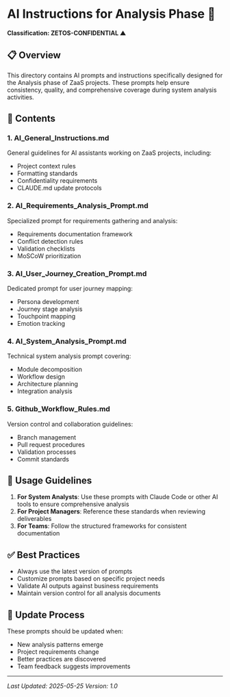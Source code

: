 # AI Instructions for Analysis Phase 🤖
**Classification: ZETOS-CONFIDENTIAL ▲**

## 📋 Overview
This directory contains AI prompts and instructions specifically designed for the Analysis phase of ZaaS projects. These prompts help ensure consistency, quality, and comprehensive coverage during system analysis activities.

## 📁 Contents

### 1. AI_General_Instructions.md
General guidelines for AI assistants working on ZaaS projects, including:
- Project context rules
- Formatting standards
- Confidentiality requirements
- CLAUDE.md update protocols

### 2. AI_Requirements_Analysis_Prompt.md
Specialized prompt for requirements gathering and analysis:
- Requirements documentation framework
- Conflict detection rules
- Validation checklists
- MoSCoW prioritization

### 3. AI_User_Journey_Creation_Prompt.md
Dedicated prompt for user journey mapping:
- Persona development
- Journey stage analysis
- Touchpoint mapping
- Emotion tracking

### 4. AI_System_Analysis_Prompt.md
Technical system analysis prompt covering:
- Module decomposition
- Workflow design
- Architecture planning
- Integration analysis

### 5. Github_Workflow_Rules.md
Version control and collaboration guidelines:
- Branch management
- Pull request procedures
- Validation processes
- Commit standards

## 🎯 Usage Guidelines

1. **For System Analysts**: Use these prompts with Claude Code or other AI tools to ensure comprehensive analysis
2. **For Project Managers**: Reference these standards when reviewing deliverables
3. **For Teams**: Follow the structured frameworks for consistent documentation

## ✅ Best Practices

- Always use the latest version of prompts
- Customize prompts based on specific project needs
- Validate AI outputs against business requirements
- Maintain version control for all analysis documents

## 🔄 Update Process

These prompts should be updated when:
- New analysis patterns emerge
- Project requirements change
- Better practices are discovered
- Team feedback suggests improvements

---
*Last Updated: 2025-05-25*
*Version: 1.0*